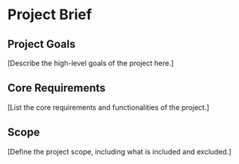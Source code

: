 # Project Brief

## Project Goals

[Describe the high-level goals of the project here.]

## Core Requirements

[List the core requirements and functionalities of the project.]

## Scope

[Define the project scope, including what is included and excluded.]
